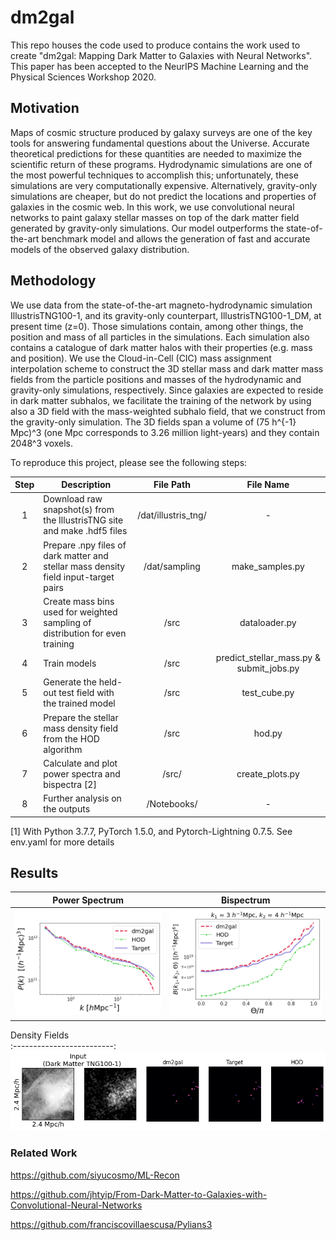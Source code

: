 # dm2gal

This repo houses the code used to produce contains the work used to create "dm2gal: Mapping Dark Matter to Galaxies with Neural Networks". This paper has been accepted to the NeurIPS Machine Learning and the Physical Sciences Workshop 2020.



## Motivation
Maps of cosmic structure produced by galaxy surveys are one of the key tools for answering fundamental questions about the Universe. Accurate theoretical predictions for these quantities are needed to maximize the scientific return of these programs. Hydrodynamic simulations are one of the most powerful techniques to accomplish this; unfortunately, these simulations are very computationally expensive. Alternatively, gravity-only simulations are cheaper, but do not predict the locations and properties of galaxies in the cosmic web. In this work, we use convolutional neural networks to paint galaxy stellar masses on top of the dark matter field generated by gravity-only simulations. Our model outperforms the state-of-the-art benchmark model and allows the generation of fast and accurate models of the observed galaxy distribution. 



## Methodology


We use data from the state-of-the-art magneto-hydrodynamic simulation IllustrisTNG100-1, and its gravity-only counterpart, IllustrisTNG100-1_DM, at present time (z=0). Those simulations contain, among other things, the position and mass of all particles in the simulations. Each simulation also contains a catalogue of dark matter halos with their properties (e.g. mass and position). We use the Cloud-in-Cell (CIC) mass assignment interpolation scheme to construct the 3D stellar mass and dark matter mass fields from the particle positions and masses of the hydrodynamic and gravity-only simulations, respectively. Since galaxies are expected to reside in dark matter subhalos, we facilitate the training of the network by using also a 3D field with the mass-weighted subhalo field, that we construct from the gravity-only simulation. The 3D fields span a volume of (75 h^{-1} Mpc)^3 (one Mpc corresponds to 3.26 million light-years) and they contain 2048^3 voxels. 

To reproduce this project, please see the following steps: 

| Step | Description | File Path | File Name |
| :---: | --- | :---: | :---: |
| 1 | Download raw snapshot(s) from the IllustrisTNG site and make .hdf5 files | /dat/illustris_tng/ | - |
| 2 | Prepare .npy files of dark matter and stellar mass density field input-target pairs | /dat/sampling | make_samples.py |
| 3 | Create mass bins used for weighted sampling of distribution for even training | /src | dataloader.py |
| 4 | Train models | /src | predict_stellar_mass.py \& submit_jobs.py |
| 5 | Generate the held-out test field with the trained model | /src | test_cube.py |
| 6 | Prepare the stellar mass density field from the HOD algorithm | /src | hod.py |
| 7 | Calculate and plot power spectra and bispectra [2] | /src/ | create_plots.py |
| 8 | Further analysis on the outputs | /Notebooks/ | - |


[1] With Python 3.7.7, PyTorch 1.5.0, and Pytorch-Lightning 0.7.5. See env.yaml for more details 




## Results

Power Spectrum           |  Bispectrum
:-------------------------:|:-------------------------:
![](https://github.com/nkasmanoff/dm2gal/blob/main/bin/power_spectrum.png) |  ![](https://github.com/nkasmanoff/dm2gal/blob/main/bin/bispectra.png)


Density Fields           
:-------------------------:
![](https://github.com/nkasmanoff/dm2gal/blob/main/bin/Density_Field.png)


### Related Work

https://github.com/siyucosmo/ML-Recon

https://github.com/jhtyip/From-Dark-Matter-to-Galaxies-with-Convolutional-Neural-Networks

https://github.com/franciscovillaescusa/Pylians3

